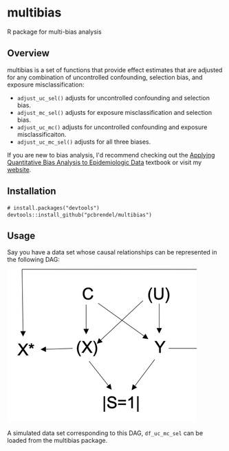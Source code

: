 # multibias
R package for multi-bias analysis

## Overview

multibias is a set of functions that provide effect estimates that are adjusted for any combination of uncontrolled confounding, selection bias, and exposure misclassification:

  - `adjust_uc_sel()` adjusts for uncontrolled confounding and selection bias.
  - `adjust_mc_sel()` adjusts for exposure misclassification and selection bias.
  - `adjust_uc_mc()` adjusts for uncontrolled confounding and exposure misclassificaiton.
  - `adjust_uc_mc_sel()` adjusts for all three biases.
 
 
 
 If you are new to bias analysis, I'd recommend checking out the [Applying Quantitative Bias Analysis to Epidemiologic Data](https://www.springer.com/us/book/9780387879604) textbook or visit my [website](https://pcbrendel.github.io/).

## Installation

```{r, eval = FALSE}
# install.packages("devtools")
devtools::install_github("pcbrendel/multibias")
```

## Usage

Say you have a data set whose causal relationships can be represented in the following DAG:

![uc_mc_sel_DAG](DAGs/uc_mc_sel_DAG.png)

A simulated data set corresponding to this DAG, `df_uc_mc_sel` can be loaded from the multibias package. 
